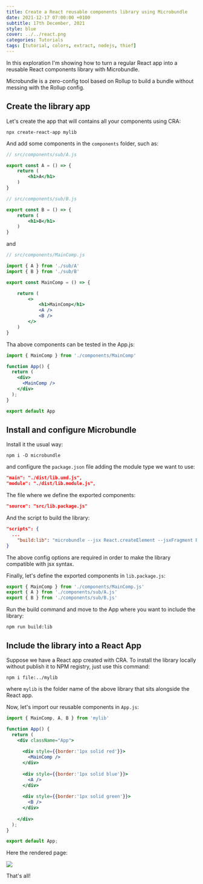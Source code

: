 ```yaml
---
title: Create a React reusable components library using Microbundle
date: 2021-12-17 07:00:00 +0100
subtitle: 17th December, 2021
style: blue
cover: ../../react.png
categories: Tutorials
tags: [tutorial, colors, extract, nodejs, thief]
---
```


In this exploration I'm showing how to turn a regular React app into a reusable React components library with Microbundle.

Microbundle is a zero-config tool based on Rollup to build a bundle without messing with the Rollup config.

## Create the library app

Let's create the app that will contains all your components using CRA:

```shell
npx create-react-app mylib
```

And add some components in the `components` folder, such as:

```jsx
// src/components/sub/A.js

export const A = () => {
    return (
        <h1>A</h1>
    )
}
```

```jsx
// src/components/sub/B.js

export const B = () => {
    return (
        <h1>B</h1>
    )
}
```

and

```jsx
// src/components/MainComp.js

import { A } from './sub/A'
import { B } from './sub/B'

export const MainComp = () => {

    return (
        <>
            <h1>MainComp</h1>
            <A />
            <B />
        </>
    )
}
```

Tha above components can be tested in the App.js:

```jsx
import { MainComp } from './components/MainComp'

function App() {
  return (
    <div>
      <MainComp />
    </div>
  );
}

export default App
```

## Install and configure Microbundle

Install it the usual way:

```shell
npm i -D microbundle
```

and configure the `package.json` file adding the module type we want to use:

```json
"main": "./dist/lib.umd.js",
"module": "./dist/lib.module.js",
```

The file where we define the exported components:

```json
"source": "src/lib.package.js"
```

And the script to build the library:

```json
"scripts": {
  ...
	"build:lib": "microbundle --jsx React.createElement --jsxFragment React.Fragment --jsxImportSource react"
}
```

The above config options are required in order to make the library compatible with jsx syntax.

Finally, let's define the exported components in `lib.package.js`:

```js
export { MainComp } from './components/MainComp.js'
export { A } from './components/sub/A.js'
export { B } from './components/sub/B.js'
```

Run the build command and move to the App where you want to include the library:

```shell
npm run build:lib
```

## Include the library into a React App

Suppose we have a React app created with CRA. To install the library locally without publish it to NPM registry, just use this command:

```shell
npm i file:../mylib
```

where `mylib` is the folder name of the above library that sits alongside the React app.

Now, let's import our reusable components in `App.js`:

```jsx
import { MainComp, A, B } from 'mylib'

function App() {
  return (
    <div className="App">
      
      <div style={{border:'1px solid red'}}>
        <MainComp />
      </div>
      
      <div style={{border:'1px solid blue'}}>
        <A />
      </div>
      
      <div style={{border:'1px solid green'}}>
        <B />
      </div>
      
    </div>
  );
}

export default App;
```

Here the rendered page:

![](/assets/blog/create-react-reusable-components-library-with-microbundle/react-cra-microbundle-example.png)

That's all!